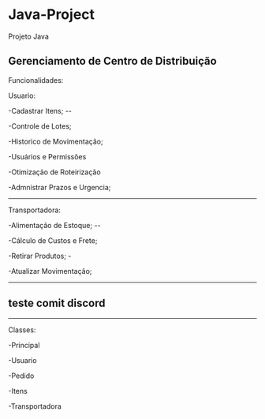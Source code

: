 # Java-Project

Projeto Java

Gerenciamento de Centro de Distribuição
-----------------------------------------------------------------------------------

Funcionalidades:

Usuario:

-Cadastrar Itens; --

-Controle de Lotes;

-Historico de Movimentação; 

-Usuários e Permissões

-Otimização de Roteirização

-Admnistrar Prazos e Urgencia;

-----------------------------------------------------------------------------------

Transportadora:

-Alimentação de Estoque; --

-Cálculo de Custos e Frete;

-Retirar Produtos; -

-Atualizar Movimentação;


----
teste comit discord
----

-----------------------------------------------------------------------------------

Classes:

-Principal

-Usuario

-Pedido

-Itens

-Transportadora


